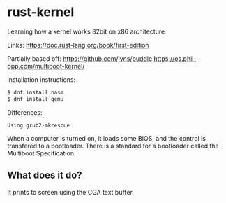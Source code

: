 # rust-kernel
Learning how a kernel works 32bit on x86 architecture

Links:
https://doc.rust-lang.org/book/first-edition

Partially based off:
https://github.com/jvns/puddle
https://os.phil-opp.com/multiboot-kernel/


installation instructions:

```bash
$ dnf install nasm
$ dnf install qemu
```
Differences:
```
Using grub2-mkrescue
```
When a computer is turned on, it loads some BIOS, and the control is transfered to a bootloader. There is a standard for a bootloader called the Multiboot Specification.


## What does it do?
It prints to screen using the CGA text buffer.
